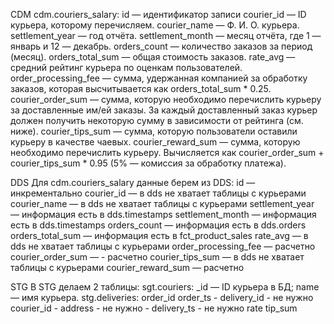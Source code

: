 CDM
	cdm.couriers_salary:
		id — идентификатор записи
		courier_id — ID курьера, которому перечисляем.
		courier_name — Ф. И. О. курьера.
		settlement_year — год отчёта.
		settlement_month — месяц отчёта, где 1 — январь и 12 — декабрь.
		orders_count — количество заказов за период (месяц).
		orders_total_sum — общая стоимость заказов.
		rate_avg — средний рейтинг курьера по оценкам пользователей.
		order_processing_fee — сумма, удержанная компанией за обработку заказов, которая высчитывается как orders_total_sum * 0.25.
		courier_order_sum — сумма, которую необходимо перечислить курьеру за доставленные им/ей заказы. За каждый доставленный заказ курьер должен получить некоторую сумму в зависимости от рейтинга (см. ниже).
		courier_tips_sum — сумма, которую пользователи оставили курьеру в качестве чаевых.
		courier_reward_sum — сумма, которую необходимо перечислить курьеру. Вычисляется как courier_order_sum + courier_tips_sum * 0.95 (5% — комиссия за обработку платежа).


DDS
Для cdm.couriers_salary данные берем из DDS:
	id — инкрементально
	courier_id — в dds не хватает таблицы с курьерами
	courier_name — в dds не хватает таблицы с курьерами
	settlement_year — информация есть в dds.timestamps
	settlement_month — информация есть в dds.timestamps
	orders_count — информация есть в dds.orders
	orders_total_sum — информация есть в fct_product_sales
	rate_avg — в dds не хватает таблицы с курьерами
	order_processing_fee — расчетно
	courier_order_sum — - расчетно
	courier_tips_sum — в dds не хватает таблицы с курьерами
	courier_reward_sum — расчетно


STG
В STG делаем 2 таблицы:
	sgt.couriers:
		_id — ID курьера в БД;
		name — имя курьера.
	stg.deliveries:
		order_id
		order_ts
		- delivery_id -  не нужно
		courier_id
		- address - не нужно
		- delivery_ts - не нужно
		rate
		tip_sum